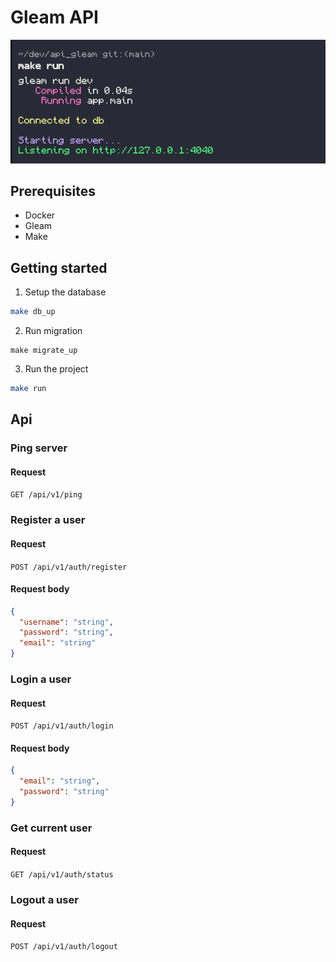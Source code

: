 # Gleam API
!["preview"](./preview.png)

## Prerequisites

- Docker
- Gleam
- Make

## Getting started

1. Setup the database
```sh
make db_up
```

2. Run migration
```make
make migrate_up
```

3. Run the project
```sh
make run
```

## Api

### Ping server

#### Request
`GET /api/v1/ping`

### Register a user

#### Request
`POST /api/v1/auth/register`

#### Request body
```json
{
  "username": "string",
  "password": "string",
  "email": "string"
}
```

### Login a user

#### Request
`POST /api/v1/auth/login`

#### Request body
```json
{
  "email": "string",
  "password": "string"
}
```

### Get current user

#### Request
`GET /api/v1/auth/status`

### Logout a user

#### Request
`POST /api/v1/auth/logout`